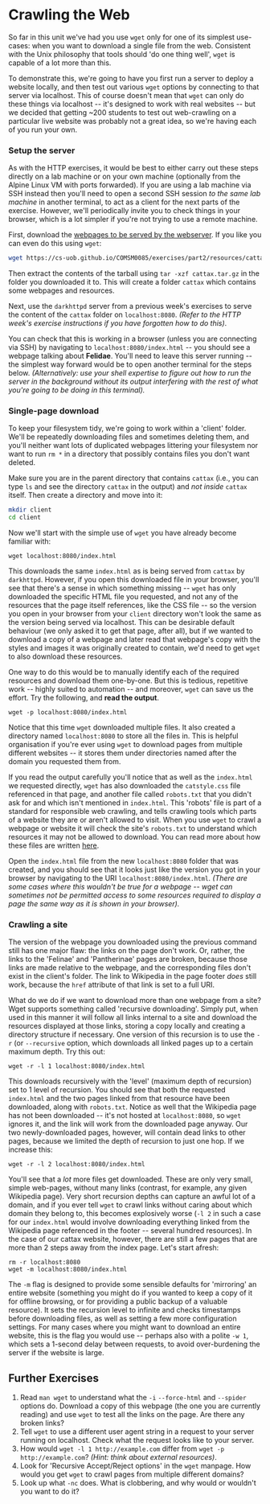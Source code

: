 # Crawling the Web

So far in this unit we've had you use `wget` only for one of its simplest
use-cases: when you want to download a single file from the web. Consistent with
the Unix philosophy that tools should 'do one thing well', `wget` is capable of
a lot more than this.

To demonstrate this, we're going to have you first run a server to deploy a
website locally, and then test out various `wget` options by connecting to that
server via localhost. This of course doesn't mean that `wget` can only do these
things via localhost -- it's designed to work with real websites -- but we
decided that getting ~200 students to test out web-crawling on a particular live
website was probably not a great idea, so we're having each of you run your own.

### Setup the server

As with the HTTP exercises, it would be best to either carry out these steps directly on a lab machine
or on your own machine (optionally from the Alpine Linux VM with ports forwarded). If you are using 
a lab machine via SSH instead then you'll need to open a second SSH session _to the same lab machine_ 
in another terminal, to act as a client for the next parts of the exercise.
However, we'll periodically invite you to check things in your browser, which is
a lot simpler if you're not trying to use a remote machine.

First, download the [webpages to be served by the webserver](../resources/cattax.tar.gz). 
If you like you can even do this using `wget`:

```bash
wget https://cs-uob.github.io/COMSM0085/exercises/part2/resources/cattax.tar.gz
```

Then extract the contents of the tarball using `tar -xzf cattax.tar.gz` in the
folder you downloaded it to. This will create a folder `cattax` which contains some
webpages and resources.

Next, use the `darkhttpd` server from a previous week's exercises to
serve the content of the `cattax` folder on `localhost:8080`. _(Refer to the
HTTP week's exercise instructions if you have forgotten how to do this)_. 

You can check that this is working in a browser (unless you are connecting via
SSH) by navigating to `localhost:8080/index.html` -- you should see a webpage
talking about **Felidae**. You'll need to leave this server running -- the
simplest way forward would be to open another terminal for the steps below.
_(Alternatively: use your shell expertise to figure out how to run the server in
the background without its output interfering with the rest of what you're going
to be doing in this terminal)._

### Single-page download

To keep your filesystem tidy, we're going to work within a 'client' folder.
We'll be repeatedly downloading files and sometimes deleting them, and you'll
neither want lots of duplicated webpages littering your filesystem nor want to
run `rm *` in a directory that possibly contains files you don't want deleted.

Make sure you are in the parent directory that contains `cattax` (i.e., you can
type `ls` and see the directory `cattax` in the output) and _not inside_
`cattax` itself. Then create a directory and move into it:

```bash
mkdir client
cd client
```

Now we'll start with the simple use of `wget` you have already become familiar
with:

```
wget localhost:8080/index.html
```

This downloads the same `index.html` as is being served from `cattax` by
`darkhttpd`. However, if you open this downloaded file in your browser, you'll
see that there's a sense in which something missing -- `wget` has only
downloaded the specific HTML file you requested, and not any of the resources
that the page itself references, like the CSS file -- so the version you open in
your browser from your `client` directory won't look the same as the version
being served via localhost. This can be desirable default behaviour (we only
asked it to get that page, after all), but if we wanted to download a copy of a
webpage and later read that webpage's copy with the styles and images it was
originally created to contain, we'd need to get `wget` to also download these
resources.

One way to do this would be to manually identify each of the required resources
and download them one-by-one. But this is tedious, repetitive work -- highly
suited to automation -- and moreover, `wget` can save us the effort. Try the
following, and **read the output**.

```
wget -p localhost:8080/index.html
```

Notice that this time `wget` downloaded multiple files. It also created a
directory named `localhost:8080` to store all the files in. This is helpful
organisation if you're ever using `wget` to download pages from multiple
different websites -- it stores them under directories named after the domain
you requested them from. 

If you read the output carefully you'll notice that as well as the `index.html`
we requested directly, `wget` has also downloaded the `catstyle.css` file
referenced in that page, and another file called `robots.txt` that you didn't
ask for and which isn't mentioned in `index.html`. This 'robots' file is part of
a standard for responsible web crawling, and tells crawling tools which parts of
a website they are or aren't allowed to visit. When you use `wget` to crawl a
webpage or website it will check the site's `robots.txt` to understand which
resources it may not be allowed to download. You can read more about how these
files are written
[here](https://developers.google.com/search/docs/crawling-indexing/robots/robots_txt). 

Open the `index.html` file from the new `localhost:8080` folder that was
created, and you should see that it looks just like the version you got in your
browser by navigating to the URI `localhost:8080/index.html`. _(There are some
cases where this wouldn't be true for a webpage -- wget can sometimes not be
permitted access to some resources required to display a page the same way as it
is shown in your browser)._

### Crawling a site

The version of the webpage you downloaded using the previous command still has
one major flaw: the links on the page don't work. Or, rather, the links to the
'Felinae' and 'Pantherinae' pages are broken, because those links are made
relative to the webpage, and the corresponding files don't exist in the client's
folder.  The link to Wikipedia in the page footer _does_ still work, because the
`href` attribute of that link is set to a full URI.

What do we do if we want to download more than one webpage from a site? Wget
supports something called 'recursive downloading'. Simply put, when used in this
manner it will follow all links internal to a site and download the resources
displayed at those links, storing a copy locally and creating a directory
structure if necessary. One version of this recursion is to use the `-r` (or
`--recursive` option, which downloads all linked pages up to a certain maximum
depth. Try this out:

```
wget -r -l 1 localhost:8080/index.html
```

This downloads recursively with the 'level' (maximum depth of recursion) set to
1 level of recursion. You should see that both the requested `index.html` and
the two pages linked from that resource have been downloaded, along with
`robots.txt`. Notice as well that the Wikipedia page has not been downloaded --
it's not hosted at `localhost:8080`, so `wget` ignores it, and the link will
work from the downloaded page anyway.  Our two newly-downloaded pages, however,
will contain dead links to other pages, because we limited the depth of
recursion to just one hop.  If we increase this:

```
wget -r -l 2 localhost:8080/index.html
```

You'll see that a _lot_ more files get downloaded. These are only very small,
simple web-pages, without many links (contrast, for example, any given Wikipedia
page). Very short recursion depths can capture an awful lot of a domain, and if
you ever tell `wget` to crawl links without caring about which domain they
belong to, this becomes explosively worse (`-l 2` in such a case for our
`index.html` would involve
downloading everything linked from the Wikipedia page referenced in the footer
-- several hundred resources).  In the case of our cattax website, however,
there are still a few pages that are more than 2 steps away from the index page.
Let's start afresh:

```
rm -r localhost:8080
wget -m localhost:8080/index.html
```

The `-m` flag is designed to provide some sensible defaults for 'mirroring' an
entire website (something you might do if you wanted to keep a copy of it for
offline browsing, or for providing a public backup of a valuable resource). It
sets the recursion level to infinite and checks timestamps before downloading
files, as well as setting a few more configuration settings. For many cases
where you might want to download an entire website, this is the flag you would use --
perhaps also with a polite `-w 1`, which sets a 1-second delay between requests,
to avoid over-burdening the server if the website is large.


## Further Exercises
 1. Read `man wget` to understand what the `-i` `--force-html` and `--spider`
    options do. Download a copy of this webpage (the one you are currently
reading) and use `wget` to test all the links on the page. Are there any broken
links?
 2. Tell `wget` to use a different user agent string in a request to your server running
on localhost. Check what the request looks like to your server.
 3. How would `wget -l 1 http://example.com` differ from `wget -p
    http://example.com`? _(Hint: think about external resources)_.  
 4. Look for 'Recursive Accept/Reject options' in the `wget` manpage. How would
    you get `wget` to crawl pages from multiple different domains?
 5. Look up what `-nc` does. What is clobbering, and why would or wouldn't you
    want to do it?
